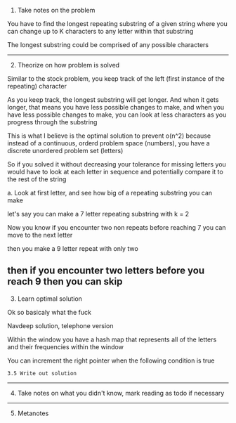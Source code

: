 1. Take notes on the problem

You have to find the longest repeating substring of a given string where you can change up to K characters to any letter within that substring

The longest substring could be comprised of any possible characters

-----
2. Theorize on how problem is solved 

Similar to the stock problem, you keep track of the left (first instance of the repeating) character

As you keep track, the longest substring will get longer. And when it gets longer, that means you have less possible changes to make, and when you have less possible changes to make, you can look at less characters as you progress through the substring

This is what I believe is the optimal solution to prevent o(n^2) because instead of a continuous, orderd problem space (numbers), you have a discrete unordered problem set (letters)

So if you solved it without decreasing your tolerance for missing letters you would have to look at each letter in sequence and potentially compare it to the rest of the string

a. Look at first letter, and see how big of a repeating substring you can make

let's say you can make a 7 letter repeating substring with k = 2

Now you know if you encounter two non repeats before reaching 7 you can move to the next letter

then you make a 9 letter repeat with only two 

then if you encounter two letters before you reach 9 then you can skip
-----
3. Learn optimal solution

Ok so basicaly what the fuck

Navdeep solution, telephone version

Within the window you have a hash map that represents all of the letters and their frequencies within the window

You can increment the right pointer when the following condition is true

    3.5 Write out solution



-----
4. Take notes on what you didn't know, mark reading as todo if necessary
-----
5. Metanotes